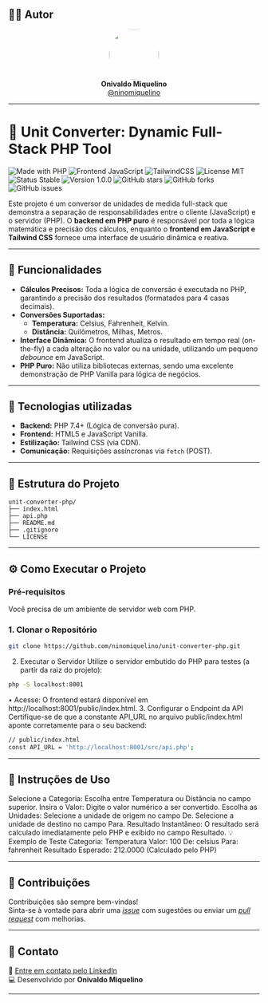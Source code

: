 ## 👨‍💻 Autor

<div align="center">
  <img src="https://avatars.githubusercontent.com/ninomiquelino" width="100" height="100" style="border-radius: 50%">
  <br>
  <strong>Onivaldo Miquelino</strong>
  <br>
  <a href="https://github.com/ninomiquelino">@ninomiquelino</a>
</div>

---

# 🔄 Unit Converter: Dynamic Full-Stack PHP Tool

![Made with PHP](https://img.shields.io/badge/PHP-777BB4?logo=php&logoColor=white)
![Frontend JavaScript](https://img.shields.io/badge/Frontend-JavaScript-F7DF1E?logo=javascript&logoColor=black)
![TailwindCSS](https://img.shields.io/badge/TailwindCSS-38B2AC?logo=tailwindcss&logoColor=white)
![License MIT](https://img.shields.io/badge/License-MIT-green)
![Status Stable](https://img.shields.io/badge/Status-Stable-success)
![Version 1.0.0](https://img.shields.io/badge/Version-1.0.0-blue)
![GitHub stars](https://img.shields.io/github/stars/NinoMiquelino/unit-converter-php?style=social)
![GitHub forks](https://img.shields.io/github/forks/NinoMiquelino/unit-converter-php?style=social)
![GitHub issues](https://img.shields.io/github/issues/NinoMiquelino/unit-converter-php)

Este projeto é um conversor de unidades de medida full-stack que demonstra a separação de responsabilidades entre o cliente (JavaScript) e o servidor (PHP). O **backend em PHP puro** é responsável por toda a lógica matemática e precisão dos cálculos, enquanto o **frontend em JavaScript e Tailwind CSS** fornece uma interface de usuário dinâmica e reativa.

---

## 📐 Funcionalidades

* **Cálculos Precisos:** Toda a lógica de conversão é executada no PHP, garantindo a precisão dos resultados (formatados para 4 casas decimais).
* **Conversões Suportadas:**
    * **Temperatura:** Celsius, Fahrenheit, Kelvin.
    * **Distância:** Quilômetros, Milhas, Metros.
* **Interface Dinâmica:** O frontend atualiza o resultado em tempo real (on-the-fly) a cada alteração no valor ou na unidade, utilizando um pequeno *debounce* em JavaScript.
* **PHP Puro:** Não utiliza bibliotecas externas, sendo uma excelente demonstração de PHP Vanilla para lógica de negócios.

---

## 🧠 Tecnologias utilizadas

* **Backend:** PHP 7.4+ (Lógica de conversão pura).
* **Frontend:** HTML5 e JavaScript Vanilla.
* **Estilização:** Tailwind CSS (via CDN).
* **Comunicação:** Requisições assíncronas via `fetch` (POST).

---

## 🧩 Estrutura do Projeto

```
unit-converter-php/
├── index.html
├── api.php
├── README.md
├── .gitignore
└── LICENSE
```
---

## ⚙️ Como Executar o Projeto

### Pré-requisitos

Você precisa de um ambiente de servidor web com PHP.

### 1. Clonar o Repositório

```bash
git clone https://github.com/ninomiquelino/unit-converter-php.git
```

2. Executar o Servidor
​Utilize o servidor embutido do PHP para testes (a partir da raiz do projeto):

```bash
php -S localhost:8001
```
​• Acesse: O frontend estará disponível em http://localhost:8001/public/index.html.
​3. Configurar o Endpoint da API
​Certifique-se de que a constante API_URL no arquivo public/index.html aponte corretamente para o seu backend:

```bash
// public/index.html
const API_URL = 'http://localhost:8001/src/api.php'; 
```

--- 

## 📝 Instruções de Uso
​Selecione a Categoria: Escolha entre Temperatura ou Distância no campo superior.
​Insira o Valor: Digite o valor numérico a ser convertido.
​Escolha as Unidades:
​Selecione a unidade de origem no campo De.
​Selecione a unidade de destino no campo Para.
​Resultado Instantâneo: O resultado será calculado imediatamente pelo PHP e exibido no campo Resultado.
​💡 Exemplo de Teste
​Categoria: Temperatura
​Valor: 100
​De: celsius
​Para: fahrenheit
​Resultado Esperado: 212.0000 (Calculado pelo PHP)

---

## 🤝 Contribuições
Contribuições são sempre bem-vindas!  
Sinta-se à vontade para abrir uma [*issue*](https://github.com/NinoMiquelino/unit-converter-php/issues) com sugestões ou enviar um [*pull request*](https://github.com/NinoMiquelino/unit-converter-php/pulls) com melhorias.

---

## 💬 Contato
📧 [Entre em contato pelo LinkedIn](https://www.linkedin.com/in/onivaldomiquelino/)  
💻 Desenvolvido por **Onivaldo Miquelino**

---

